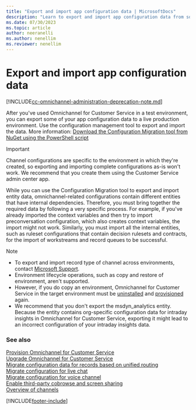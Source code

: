 ```yaml
---
title: "Export and import app configuration data | MicrosoftDocs"
description: "Learn to export and import app configuration data from source to target environments in Omnichannel Administration and Omnichannel admin center apps."
ms.date: 07/30/2023
ms.topic: article
author: neeranelli
ms.author: nenellim
ms.reviewer: nenellim
---
```


# Export and import app configuration data

[!INCLUDE[cc-omnichannel-administration-deprecation-note.md](../includes/cc-omnichannel-administration-deprecation-note.md)]

After you've used Omnichannel for Customer Service in a test environment, you can export some of your app configuration data to a live production environment. Use the configuration management tool to export and import the data. More information: [Download the Configuration Migration tool from NuGet using the PowerShell script](/powerapps/developer/data-platform/download-tools-nuget)

> [!IMPORTANT]
> Channel configurations are specific to the environment in which they're created, so exporting and importing complete configurations as-is won't work. We recommend that you create them using the Customer Service admin center app.

While you can use the Configuration Migration tool to export and import entity data, omnichannel-related configurations contain different entities that have internal dependencies. Therefore, you must bring together the required data by following a very specific process. For example, if you've already imported the context variables and then try to import preconversation configuration, which also creates context variables, the import might not work. Similarly, you must import all the internal entities, such as ruleset configurations that contain decision rulesets and contracts, for the import of workstreams and record queues to be successful.

> [!NOTE]
>
> - To export and import record type of channel across environments, contact [Microsoft Support](https://dynamics.microsoft.com/support/).
> - Environment lifecycle operations, such as copy and restore of environment, aren't supported.
> - However, if you do copy an environment, Omnichannel for Customer Service in the target environment must be [uninstalled](remove-omnichannel.md) and [provisioned](omnichannel-provision-license.md) again.
> - We recommend that you don't export the msdyn_analytics entity. Because the entity contains org-specific configuration data for intraday insights in Omnichannel for Customer Service, exporting it might lead to an incorrect configuration of your intraday insights data.


### See also

[Provision Omnichannel for Customer Service](omnichannel-provision-license.md)                                                         
[Upgrade Omnichannel for Customer Service](upgrade-omnichannel.md)                                                                              
[Migrate configuration data for records based on unified routing](migrate-config-data-for-records-overview.md)                                                   
[Migrate configuration for live chat](migrate-config-data-for-live-chat.md)  
[Migrate configuration for voice channel](migrate-config-data-for-voice-channel.md)                                                       
[Enable third-party cobrowse and screen sharing](third-party-co-browse.md)                                                      
[Overview of channels](channels.md)                                                                                                         

[!INCLUDE[footer-include](../includes/footer-banner.md)]

